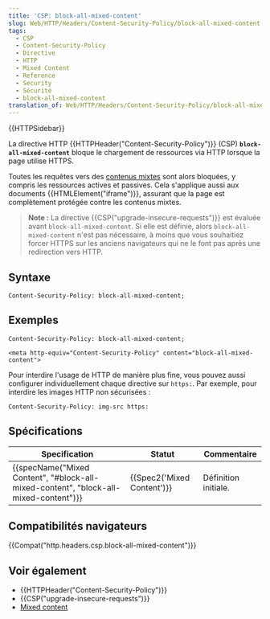 ```yaml
---
title: 'CSP: block-all-mixed-content'
slug: Web/HTTP/Headers/Content-Security-Policy/block-all-mixed-content
tags:
  - CSP
  - Content-Security-Policy
  - Directive
  - HTTP
  - Mixed Content
  - Reference
  - Security
  - Sécurité
  - block-all-mixed-content
translation_of: Web/HTTP/Headers/Content-Security-Policy/block-all-mixed-content
---
```

{{HTTPSidebar}}

La directive HTTP {{HTTPHeader("Content-Security-Policy")}} (CSP) **`block-all-mixed-content`** bloque le chargement de ressources via HTTP lorsque la page utilise HTTPS.

Toutes les requêtes vers des [contenus mixtes](/fr/docs/Sécurité/MixedContent) sont alors bloquées, y compris les ressources actives et passives. Cela s'applique aussi aux documents {{HTMLElement("iframe")}}, assurant que la page est complètement protégée contre les contenus mixtes.

> **Note :** La directive {{CSP("upgrade-insecure-requests")}} est évaluée avant `block-all-mixed-content`. Si elle est définie, alors `block-all-mixed-content` n'est pas nécessaire, à moins que vous souhaitiez forcer HTTPS sur les anciens navigateurs qui ne le font pas après une redirection vers HTTP.

## Syntaxe

```
Content-Security-Policy: block-all-mixed-content;
```

## Exemples

```
Content-Security-Policy: block-all-mixed-content;

<meta http-equiv="Content-Security-Policy" content="block-all-mixed-content">
```

Pour interdire l'usage de HTTP de manière plus fine, vous pouvez aussi configurer individuellement chaque directive sur `https:`. Par exemple, pour interdire les images HTTP non sécurisées :

```
Content-Security-Policy: img-src https:
```

## Spécifications

| Specification                                                                                                    | Statut                               | Commentaire          |
| ---------------------------------------------------------------------------------------------------------------- | ------------------------------------ | -------------------- |
| {{specName("Mixed Content", "#block-all-mixed-content", "block-all-mixed-content")}} | {{Spec2('Mixed Content')}} | Définition initiale. |

## Compatibilités navigateurs

{{Compat("http.headers.csp.block-all-mixed-content")}}

## Voir également

- {{HTTPHeader("Content-Security-Policy")}}
- {{CSP("upgrade-insecure-requests")}}
- [Mixed content](/en-US/docs/Web/Security/Mixed_content)
